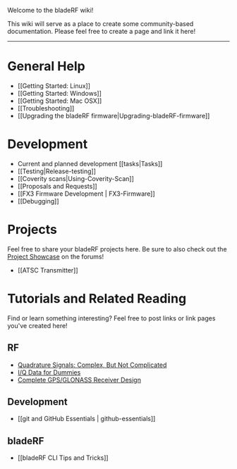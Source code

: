 Welcome to the bladeRF wiki!

This wiki will serve as a place to create some community-based documentation. Please feel free to create a page and link it here!


***

# General Help #
* [[Getting Started: Linux]]
* [[Getting Started: Windows]]
* [[Getting Started: Mac OSX]]
* [[Troubleshooting]]
* [[Upgrading the bladeRF firmware|Upgrading-bladeRF-firmware]]

# Development #

* Current and planned development [[tasks|Tasks]]
* [[Testing|Release-testing]]
* [[Coverity scans|Using-Coverity-Scan]]
* [[Proposals and Requests]]
* [[FX3 Firmware Development | FX3-Firmware]]
* [[Debugging]]

# Projects #
Feel free to share your bladeRF projects here. Be sure to also check out the [Project Showcase](https://www.nuand.com/forums/viewforum.php?f=8) on the forums!
* [[ATSC Transmitter]]

# Tutorials and Related Reading #
Find or learn something interesting? Feel free to post links or link pages you've created here!

## RF ##
* [Quadrature Signals: Complex, But Not Complicated](http://www.ieee.li/pdf/essay/quadrature_signals.pdf)
* [I/Q Data for Dummies](http://whiteboard.ping.se/SDR/IQ)
* [Complete GPS/GLONASS Receiver Design](http://lea.hamradio.si/~s53mv/navsats/theory.html)

## Development ##
* [[git and GitHub Essentials | github-essentials]]

## bladeRF ##
* [[bladeRF CLI Tips and Tricks]]